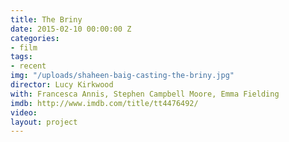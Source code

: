 ```yaml
---
title: The Briny
date: 2015-02-10 00:00:00 Z
categories:
- film
tags:
- recent
img: "/uploads/shaheen-baig-casting-the-briny.jpg"
director: Lucy Kirkwood
with: Francesca Annis, Stephen Campbell Moore, Emma Fielding
imdb: http://www.imdb.com/title/tt4476492/
video: 
layout: project
---
```


